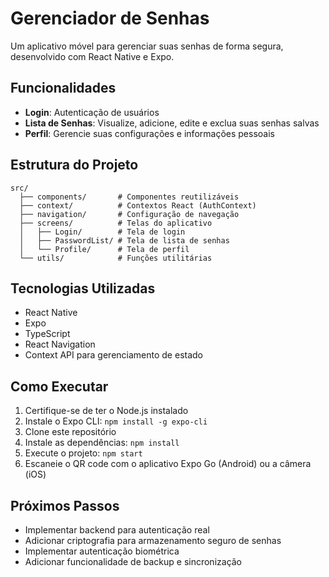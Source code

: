 # Gerenciador de Senhas

Um aplicativo móvel para gerenciar suas senhas de forma segura, desenvolvido com React Native e Expo.

## Funcionalidades

- **Login**: Autenticação de usuários
- **Lista de Senhas**: Visualize, adicione, edite e exclua suas senhas salvas
- **Perfil**: Gerencie suas configurações e informações pessoais

## Estrutura do Projeto

```
src/
  ├── components/       # Componentes reutilizáveis
  ├── context/          # Contextos React (AuthContext)
  ├── navigation/       # Configuração de navegação
  ├── screens/          # Telas do aplicativo
  │   ├── Login/        # Tela de login
  │   ├── PasswordList/ # Tela de lista de senhas
  │   └── Profile/      # Tela de perfil
  └── utils/            # Funções utilitárias
```

## Tecnologias Utilizadas

- React Native
- Expo
- TypeScript
- React Navigation
- Context API para gerenciamento de estado

## Como Executar

1. Certifique-se de ter o Node.js instalado
2. Instale o Expo CLI: `npm install -g expo-cli`
3. Clone este repositório
4. Instale as dependências: `npm install`
5. Execute o projeto: `npm start`
6. Escaneie o QR code com o aplicativo Expo Go (Android) ou a câmera (iOS)

## Próximos Passos

- Implementar backend para autenticação real
- Adicionar criptografia para armazenamento seguro de senhas
- Implementar autenticação biométrica
- Adicionar funcionalidade de backup e sincronização 